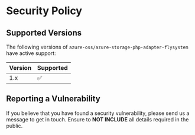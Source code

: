 # Security Policy

## Supported Versions

The following versions of `azure-oss/azure-storage-php-adapter-flysystem` have active support:

| Version | Supported          |
|---------|--------------------|
| 1.x     | :white_check_mark: |

## Reporting a Vulnerability

If you believe that you have found a security vulnerability, please send us a message to get in touch. Ensure to **NOT
INCLUDE** all details required in the public.
